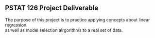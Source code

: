## PSTAT 126 Project Deliverable  
The purpose of this project is to practice applying concepts about linear regression  
as well as model selection alrgorithms to a real set of data. 
